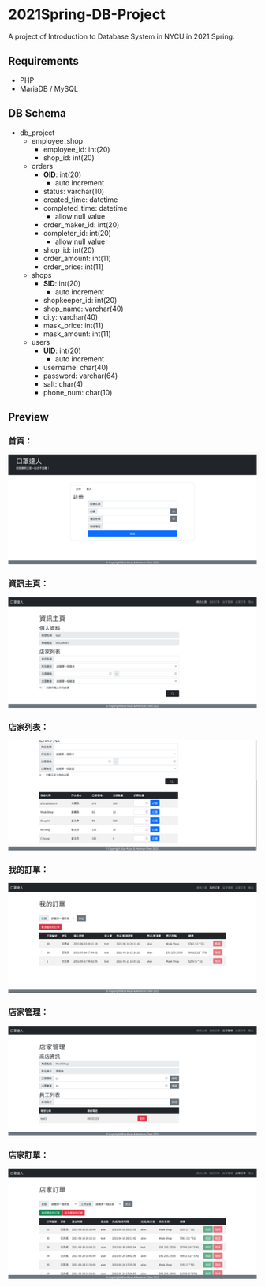 # 2021Spring-DB-Project
A project of Introduction to Database System in NYCU in 2021 Spring.

## Requirements
- PHP
- MariaDB / MySQL

## DB Schema
- db_project
  - employee_shop
    - employee_id: int(20)
    - shop_id: int(20)
  - orders
    - **OID**: int(20)
      - auto increment
    - status: varchar(10)
    - created_time: datetime
    - completed_time: datetime
      - allow null value
    - order_maker_id: int(20)
    - completer_id: int(20)
      - allow null value
    - shop_id: int(20)
    - order_amount: int(11)
    - order_price: int(11)
  - shops
    - **SID**: int(20)
      - auto increment
    - shopkeeper_id: int(20)
    - shop_name: varchar(40)
    - city: varchar(40)
    - mask_price: int(11)
    - mask_amount: int(11)
  - users
    - **UID**: int(20)
      - auto increment
    - username: char(40)
    - password: varchar(64)
    - salt: char(4)
    - phone_num: char(10)

## Preview
### 首頁：
![](https://raw.githubusercontent.com/Alan-Kuan/2021Spring-DB-Project/master/screenshots/preview1.png)

### 資訊主頁：
![](https://raw.githubusercontent.com/Alan-Kuan/2021Spring-DB-Project/master/screenshots/preview2.png)

### 店家列表：
![](https://raw.githubusercontent.com/Alan-Kuan/2021Spring-DB-Project/master/screenshots/preview3.png)

### 我的訂單：
![](https://raw.githubusercontent.com/Alan-Kuan/2021Spring-DB-Project/master/screenshots/preview4.png)

### 店家管理：
![](https://raw.githubusercontent.com/Alan-Kuan/2021Spring-DB-Project/master/screenshots/preview5.png)

### 店家訂單：
![](https://raw.githubusercontent.com/Alan-Kuan/2021Spring-DB-Project/master/screenshots/preview6.png)
